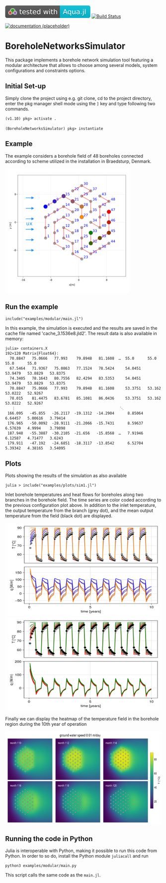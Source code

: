 [![Aqua QA](https://raw.githubusercontent.com/JuliaTesting/Aqua.jl/master/badge.svg)](https://github.com/JuliaTesting/Aqua.jl)
[![Build Status](https://github.com/marcbasquensmunoz/BoreholeNetworksSimulator.jl/actions/workflows/testing.yml/badge.svg?branch=main)](https://github.com/marcbasquensmunoz/BoreholeNetworksSimulator.jl/actions/workflows/testing.yml?query=branch%3Amain)

[![documentation (placeholder)](https://img.shields.io/badge/docs-latest-blue.svg)](https://marcbasquensmunoz.github.io/BoreholeNetworksSimulator.jl/dev/)


# BoreholeNetworksSimulator

This package implements a borehole network simulation tool featuring a modular architecture that allows to choose among several models, system configurations and constraints options.

## Initial Set-up
Simply clone the project using e.g. git clone, cd to the project directory, enter the pkg manager shell mode using the `]` key and type following two commands.
```
(v1.10) pkg> activate .

(BoreholeNetworksSimulator) pkg> instantiate 
```

## Example
The example considers a borehole field of 48 boreholes connected according to scheme utilized in the installation in Braedsturp, Denmark. 

<img src="./examples/old/results/configuration.png" width="400" height="400" />

## Run the example
```
include("examples/modular/main.jl")
```
In this example, the simulation is executed and the results are saved in the cache file named 'cache_3.1536e8.jld2'. The result data is also available in memory:
```
julia> containers.X
192×120 Matrix{Float64}:
  70.8847   75.0666   77.993    79.8948   81.1608  …  55.0      55.0      55.0      55.0
  67.5464   71.9367   75.0863   77.1524   78.5424     54.0451   53.9479   53.8829   53.8375
  74.3405   78.1643   80.7556   82.4294   83.5353     54.0451   53.9479   53.8829   53.8375
  70.8847   75.0666   77.993    79.8948   81.1608     53.3751   53.162    53.0222   52.9267
  78.015    81.4475   83.6781   85.1081   86.0436     53.3751   53.162    53.0222   52.9267
   ⋮                                               ⋱                                
 166.095   -45.855   -26.2117  -19.1312  -14.2904      8.85064   6.64457   5.00616   3.79414
 176.965   -50.0092  -28.9111  -21.2066  -15.7431      8.59637   6.57639   4.9994    3.79898
 187.948   -55.3887  -30.2105  -21.656   -15.8568  …   7.91946   6.12587   4.71477   3.6243
 179.911   -47.192   -24.6851  -18.3117  -13.8542      6.52704   5.39342   4.38165   3.54095
```

## Plots
Plots showing the results of the simulation as also available
```
julia > include("examples/plots/sim1.jl") 
```

Inlet borehole temperatures and heat flows for boreholes along two branches in the borehole field. The time series are color coded according to the previous configuration plot above. In addition to the inlet temperature, the output temperature from the branch (grey dot), and the mean output temperature from the field (black dot) are displayed.

<img src="./examples/old/results/sym1/branch1_test1.png" width="600" height="300" />
<img src="./examples/old/results/sym1/branch2_test1.png" width="600" height="300" />


Finally we can display the heatmap of the temperature field in the borehole region during the 10th year of operation

<img src="./examples/old/results/sym1/heatmap_test1.png" width="600" height="300" />


## Running the code in Python
Julia is interoperable with Python, making it possible to run this code from Python. In order to so do, install the Python module `juliacall` and run 
```
python3 examples/modular/main.py
```
This script calls the same code as the `main.jl`.
